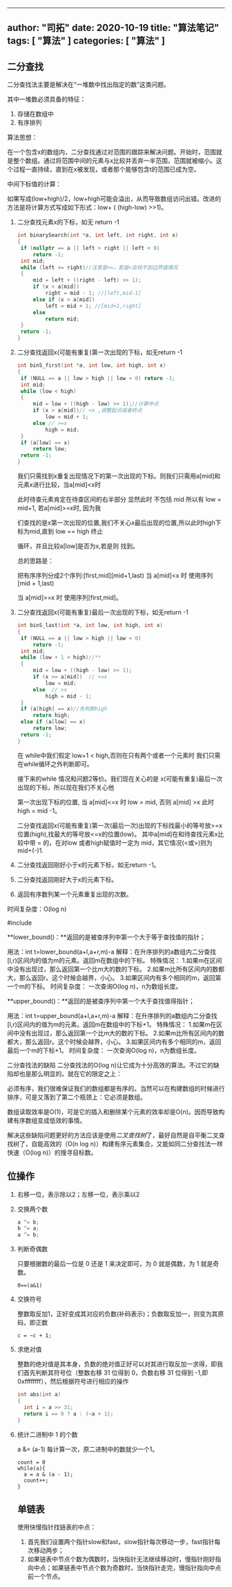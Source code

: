 
---
author: "司拓"
date: 2020-10-19
title: "算法笔记"
tags: [
    "算法"
]
categories: [
    "算法"
]
---

## 二分查找

二分查找法主要是解决在“一堆数中找出指定的数”这类问题。

其中一堆数必须具备的特征：

1. 存储在数组中
2. 有序排列

算法思想：

 在一个包含x的数组内，二分查找通过对范围的跟踪来解决问题。开始时，范围就是整个数组。通过将范围中间的元素与x比较并丢弃一半范围，范围就被缩小。这个过程一直持续，直到在x被发现，或者那个能够包含t的范围已成为空。

中间下标值的计算：

如果写成(low+high)/2，low+high可能会溢出，从而导致数组访问出错。改进的方法是将计算方式写成如下形式：low+ ( (high-low) >>1)。

1. 二分查找元素x的下标，如无 return -1

   ```c++
   int binarySearch(int *a, int left, int right, int x)
   {
   	if (nullptr == a || left > right || left < 0)
   		return -1;
   	int mid;
   	while (left <= right)//注意是<=，若是<会找不到边界值情况
   	{
   		mid = left + ((right - left) >> 1);
   		if (x < a[mid])
   			right = mid - 1; //[left,mid-1]
   		else if (x > a[mid])
   			left = mid + 1; //[mid+1,right]
   		else
   			return mid;
   	}
   	return -1;
   }
   ```
   
2. 二分查找返回x(可能有重复)第一次出现的下标，如无return -1

   ```c++
   int binS_first(int *a, int low, int high, int x)
   {
   	if (NULL == a || low > high || low < 0) return -1;
   	int mid;
   	while (low < high)
   	{
   		mid = low + ((high - low) >> 1);//计算中点
   		if (x > a[mid])// <x ,调整起点或者终点
   			low = mid + 1;
   		else // >=x
   			high = mid;
   	}
   	if (a[low] == x)
   		return low;
   	return -1;
   }
   ```

   我们只需找到x重复出现情况下的第一次出现的下标。则我们只需用a[mid]和元素x进行比较，当a[mid]<x时

   此时待查元素肯定在待查区间的右半部分 显然此时 不包括 mid 所以有 low = mid+1, 若a[mid]>=x时, 因为我

   们查找的是x第一次出现的位置,我们不关心x最后出现的位置,所以此时high下标为mid,直到 low == high 终止

   循环，并且比较a[low]是否为x,若是则 找到。

   总的思路是：

   把有序序列分成2个序列:[first,mid][mid+1,last) 当 a[mid]<x 时 使用序列[mid + 1,last)

   当 a[mid]>=x 时 使用序列[first,mid]。

3. 二分查找返回x(可能有重复)最后一次出现的下标，如无return -1

   ```c++
   int binS_last(int *a, int low, int high, int x)
   {
   	if (NULL == a || low > high || low < 0)
   		return -1;
   	int mid;
   	while (low + 1 < high)//**
   	{
   		mid = low + ((high - low) >> 1);
   		if (x >= a[mid])  // <=x
   			low = mid;
   		else  // >x
   			high = mid - 1;
   	}
   	if (a[high] == x)//先判断high
   		return high;
   	else if (a[low] == x)
   		return low;
   	return -1;
   }
   ```

   在 while中我们假定 low+1 < high,否则在只有两个或者一个元素时 我们只需在while循环之外判断即可。

   接下来的while 情况和问题2等价。我们现在关心的是 x(可能有重复)最后一次出现的下标，所以现在我们不关心他

   第一次出现下标的位置, 当 a[mid]<=x 时 low = mid, 否则 a[mid] >x 此时 high = mid -1。

   二分查找返回x(可能有重复)第一次(最后一次)出现的下标找最小的等号放>=x位置(high),找最大的等号放<=x的位置(low)。
   其中a[mid]在和待查找元素x比较中带 = 的，在对low 或者high赋值时一定为 mid，其它情况(<或>)则为mid+(-)1.

4. 二分查找返回刚好小于x的元素下标，如无return -1。

5. 二分查找返回刚好大于x的元素下标。

6.  返回有序数列某一个元素重复出现的次数。

   

时间复杂度：O(log n)

#include <algorithm>

**lower_bound()：**返回的是被查序列中第一个大于等于查找值的指针；

用法：int t=lower_bound(a+l,a+r,m)-a
解释：在升序排列的a数组内二分查找[l,r)区间内的值为m的元素。返回m在数组中的下标。
特殊情况：
1.如果m在区间中没有出现过，那么返回第一个比m大的数的下标。
2.如果m比所有区间内的数都大，那么返回r。这个时候会越界，小心。
3.如果区间内有多个相同的m，返回第一个m的下标。
时间复杂度：
一次查询O(log n)，n为数组长度。

**upper_bound()：**返回的是被查序列中第一个大于查找值得指针；

用法：int t=upper_bound(a+l,a+r,m)-a
解释：在升序排列的a数组内二分查找[l,r)区间内的值为m的元素。返回m在数组中的下标+1。
特殊情况：
1.如果m在区间中没有出现过，那么返回第一个比m大的数的下标。
2.如果m比所有区间内的数都大，那么返回r。这个时候会越界，小心。
3.如果区间内有多个相同的m，返回最后一个m的下标+1。
时间复杂度：
一次查询O(log n)，n为数组长度。

二分查找法的缺陷
二分查找法的O(log n)让它成为十分高效的算法。不过它的缺陷却也是那么明显的。就在它的限定之上：

必须有序，我们很难保证我们的数组都是有序的。当然可以在构建数组的时候进行排序，可是又落到了第二个瓶颈上：它必须是数组。

数组读取效率是O(1)，可是它的插入和删除某个元素的效率却是O(n)。因而导致构建有序数组变成低效的事情。

解决这些缺陷问题更好的方法应该是使用*二叉查找树*了，最好自然是自平衡二叉查找树了，自能高效的（O(n log n)）构建有序元素集合，又能如同二分查找法一样快速（O(log n)）的搜寻目标数。



## 位操作

1. 右移一位，表示除以2；左移一位，表示乘以2

2. 交换两个数

   ```c++
   a ^= b;
   b ^= a;
   a ^= b;
   ```

3. 判断奇偶数

   只要根据数的最后一位是 0 还是 1 来决定即可，为 0 就是偶数，为 1 就是奇数。

   ```
   0==(a&1)
   ```

4. 交换符号

   整数取反加1，正好变成其对应的负数(补码表示)；负数取反加一，则变为其原码，即正数

   ```
   c = ~c + 1;
   ```

   

5. 求绝对值

   整数的绝对值是其本身，负数的绝对值正好可以对其进行取反加一求得，即我们首先判断其符号位（整数右移 31 位得到 0，负数右移 31 位得到 -1,即 0xffffffff），然后根据符号进行相应的操作

   ```c++
   int abs(int a) 
   {
     int i = a >> 31;
     return i == 0 ? a : (~a + 1);
   }
   ```
   
6. 统计二进制中 1 的个数

   a &= (a-1)  每计算一次，原二进制中的数就少一个1。

   ```
   count = 0  
   while(a){  
     a = a & (a - 1);  
     count++;  
   }  
   ```

   

   ## 单链表

   使用快慢指针找链表的中点：
   1. 首先我们设置两个指针slow和fast，slow指针每次移动一步，fast指针每次移动两步； 
   2. 如果链表中节点个数为偶数时，当快指针无法继续移动时，慢指针刚好指向中点；如果链表中节点个数为奇数时，当快指针走完，慢指针指向中点前一个节点。
   
      

